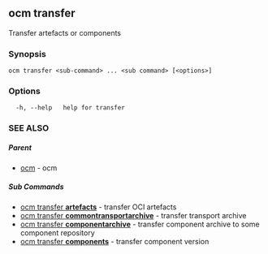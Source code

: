 ## ocm transfer

Transfer artefacts or components

### Synopsis

```
ocm transfer <sub-command> ... <sub command> [<options>]
```

### Options

```
  -h, --help   help for transfer
```

### SEE ALSO

##### Parent

* [ocm](ocm.md)	 - ocm


##### Sub Commands

* [ocm transfer <b>artefacts</b>](ocm_transfer_artefacts.md)	 - transfer OCI artefacts
* [ocm transfer <b>commontransportarchive</b>](ocm_transfer_commontransportarchive.md)	 - transfer transport archive
* [ocm transfer <b>componentarchive</b>](ocm_transfer_componentarchive.md)	 - transfer component archive to some component repository
* [ocm transfer <b>components</b>](ocm_transfer_components.md)	 - transfer component version

